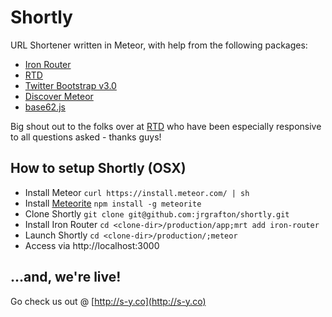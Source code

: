 Shortly
=======

URL Shortener written in Meteor, with help from the following packages:

* [Iron Router](https://github.com/EventedMind/iron-router)
* [RTD](https://github.com/xolvio/rtd)
* [Twitter Bootstrap v3.0](http://getbootstrap.com/)
* [Discover Meteor](https://www.discovermeteor.com/)
* [base62.js](https://github.com/andrew/base62.js)

Big shout out to the folks over at [RTD](https://github.com/xolvio/rtd) who have 
been especially responsive to all questions asked - thanks guys!

How to setup Shortly (OSX)
----------------------
* Install Meteor ```curl https://install.meteor.com/ | sh```
* Install [Meteorite](https://github.com/oortcloud/meteorite)  ```npm install -g meteorite```	
* Clone Shortly ```git clone git@github.com:jrgrafton/shortly.git```
* Install Iron Router ```cd <clone-dir>/production/app;mrt add iron-router```
* Launch Shortly ```cd <clone-dir>/production/;meteor```
* Access via http://localhost:3000

...and, we're live!
-----------
Go check us out @ [http://s-y.co](http://s-y.co)